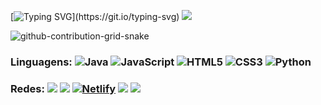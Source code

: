 [![Typing SVG](https://readme-typing-svg.demolab.com?font=Fira+Code&pause=1000&color=1E00F7&width=720&lines=+Olá+sou+Mike,++Desenvolvedor+Fullstack!)](https://git.io/typing-svg)
![](https://github-profile-summary-cards.vercel.app/api/cards/stats?username=Mike&theme=github_dark) 

![github-contribution-grid-snake](https://user-images.githubusercontent.com/89845641/218791674-c52db856-24d2-429f-8867-170c365730d1.svg)


 ### Linguagens:  ![Java](https://img.shields.io/badge/java-%23ED8B00.svg?style=for-the-badge&logo=java&logoColor=white) ![JavaScript](https://img.shields.io/badge/javascript-%23323330.svg?style=for-the-badge&logo=javascript&logoColor=%23F7DF1E) ![HTML5](https://img.shields.io/badge/html5-%23E34F26.svg?style=for-the-badge&logo=html5&logoColor=white) ![CSS3](https://img.shields.io/badge/css3-%231572B6.svg?style=for-the-badge&logo=css3&logoColor=white) ![Python](https://img.shields.io/badge/python-3670A0?style=for-the-badge&logo=python&logoColor=ffdd54)   
    

### Redes:  <a href="https://www.linkedin.com/in/matheus-danilo-b5679a23b/" target="_blank"><img src="https://img.shields.io/badge/-LinkedIn-%230077B5?style=for-the-badge&logo=linkedin&logoColor=white" target="_blank"></a> <a href="https://discord.com/channels/492453678179942400/1351315370706993264" target="_blank"><img src="https://img.shields.io/badge/Discord-7289DA?style=for-the-badge&logo=discord&logoColor=white" target="_blank"></a> [![Netlify](https://img.shields.io/badge/netlify-%23000000.svg?style=for-the-badge&logo=netlify&logoColor=#00C7B7)](https://app.netlify.com/teams/mizarnecki/sites) <a href="https://www.instagram.com/matthedan/" target="_blank"><img src="https://img.shields.io/badge/-Instagram-%23E4405F?style=for-the-badge&logo=instagram&logoColor=white" target="_blank"></a> <a href = "mailto:mikemizarnecki@gmail.com"><img src="https://img.shields.io/badge/-Gmail-%23333?style=for-the-badge&logo=gmail&logoColor=white" target="_blank"></a>





